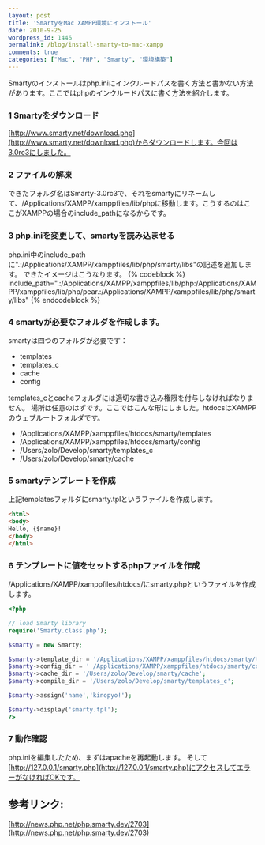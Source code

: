 ```yaml
---
layout: post
title: 'SmartyをMac XAMPP環境にインストール'
date: 2010-9-25
wordpress_id: 1446
permalink: /blog/install-smarty-to-mac-xampp
comments: true
categories: ["Mac", "PHP", "Smarty", "環境構築"]
---
```

Smartyのインストールはphp.iniにインクルードパスを書く方法と書かない方法があります。ここではphpのインクルードパスに書く方法を紹介します。

### 1 Smartyをダウンロード
[http://www.smarty.net/download.php](http://www.smarty.net/download.php)からダウンロードします。今回は3.0rc3にしました。

### 2 ファイルの解凍
できたフォルダ名はSmarty-3.0rc3で、それをsmartyにリネームして、/Applications/XAMPP/xamppfiles/lib/phpに移動します。こうするのはここがXAMPPの場合のinclude_pathになるからです。

### 3 php.iniを変更して、smartyを読み込ませる
php.ini中のinclude_pathに".:/Applications/XAMPP/xamppfiles/lib/php/smarty/libs"の記述を追加します。
できたイメージはこうなります。
{% codeblock %}
include_path=".:/Applications/XAMPP/xamppfiles/lib/php:/Applications/XAMPP/xamppfiles/lib/php/pear.:/Applications/XAMPP/xamppfiles/lib/php/smarty/libs"
{% endcodeblock %}

### 4 smartyが必要なフォルダを作成します。
smartyは四つのフォルダが必要です：
+  templates
+  templates_c
+  cache
+  config

templates_cとcacheフォルダには適切な書き込み権限を付与しなければなりません。
場所は任意のはずです。ここではこんな形にしました。htdocsはXAMPPのウェブルートフォルダです。
+  /Applications/XAMPP/xamppfiles/htdocs/smarty/templates
+  /Applications/XAMPP/xamppfiles/htdocs/smarty/config
+  /Users/zolo/Develop/smarty/templates_c
+  /Users/zolo/Develop/smarty/cache

### 5 smartyテンプレートを作成
上記templatesフォルダにsmarty.tplというファイルを作成します。

```html
<html>
<body>
Hello, {$name}!
</body>
</html>

```

### 6 テンプレートに値をセットするphpファイルを作成
/Applications/XAMPP/xamppfiles/htdocs/にsmarty.phpというファイルを作成します。

```php
<?php

// load Smarty library
require('Smarty.class.php');

$smarty = new Smarty;

$smarty->template_dir = '/Applications/XAMPP/xamppfiles/htdocs/smarty/templates';
$smarty->config_dir = ' /Applications/XAMPP/xamppfiles/htdocs/smarty/config';
$smarty->cache_dir = '/Users/zolo/Develop/smarty/cache';
$smarty->compile_dir = '/Users/zolo/Develop/smarty/templates_c';

$smarty->assign('name','kinopyo!');

$smarty->display('smarty.tpl');
?>

```

### 7 動作確認
php.iniを編集したため、まずはapacheを再起動します。
そして[http://127.0.0.1/smarty.php](http://127.0.0.1/smarty.php)にアクセスしてエラーがなければOKです。

## 参考リンク:
[http://news.php.net/php.smarty.dev/2703](http://news.php.net/php.smarty.dev/2703)
